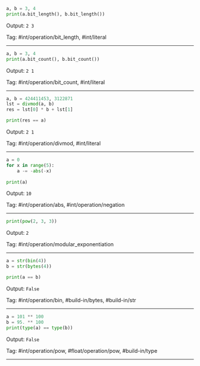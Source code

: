 ```python
a, b = 3, 4
print(a.bit_length(), b.bit_length())
```
Output: `2 3`

Tag: #int/operation/bit_length, #int/literal

---
```python
a, b = 3, 4
print(a.bit_count(), b.bit_count())
```
Output: `2 1`

Tag: #int/operation/bit_count, #int/literal

---
```python
a, b = 424411453, 3122871
lst = divmod(a, b)
res = lst[0] * b + lst[1]

print(res == a)
```
Output: `2 1`

Tag: #int/operation/divmod, #int/literal

---
```python
a = 0
for x in range(5):
    a -= -abs(-x)
    
print(a)
```
Output: `10`

Tag: #int/operation/abs, #int/operation/negation

---
```python
print(pow(2, 3, 3))
```
Output: `2`

Tag: #int/operation/modular_exponentiation

---
```python
a = str(bin(4))
b = str(bytes(4))

print(a == b)
```
Output: `False`

Tag: #int/operation/bin, #build-in/bytes, #build-in/str

---
```python
a = 101 ** 100
b = 95. ** 100
print(type(a) == type(b))
```
Output: `False`

Tag: #int/operation/pow, #float/operation/pow, #build-in/type

---
